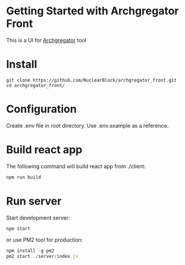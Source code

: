 # Getting Started with Archgregator Front

This is a UI for [Archgregator](https://github.com/NuclearBlock/archgregator) tool

# Install

```
git clone https://github.com/NuclearBlock/archgregator_front.git
cd archgregator_front/
```

# Configuration

Create .env file in root directory. Use .env.example as a reference.

# Build react app

The following command will build react app from ./client:

```js
npm run build
```

# Run server

Start development server:

```js
npm start
```

or use PM2 tool for production:

```js
npm install -g pm2
pm2 start ./server/index.js
```

